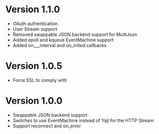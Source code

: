 Version 1.1.0
=============

* OAuth authentication
* User Stream support
* Removed swappable JSON backend support for MultiJson
* Added epoll and kqueue EventMachine support
* Added on___interval and on_inited callbacks

Version 1.0.5
=============

* Force SSL to comply with

Version 1.0.0
=============

* Swappable JSON backend support
* Switches to use EventMachine instead of Yajl for the HTTP Stream
* Support reconnect and on_error